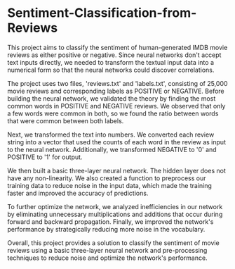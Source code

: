 # Sentiment-Classification-from-Reviews
This project aims to classify the sentiment of human-generated IMDB movie reviews as either positive or negative. Since neural networks don't accept text inputs directly, we needed to transform the textual input data into a numerical form so that the neural networks could discover correlations.

The project uses two files, 'reviews.txt' and 'labels.txt', consisting of 25,000 movie reviews and corresponding labels as POSITIVE or NEGATIVE. Before building the neural network, we validated the theory by finding the most common words in POSITIVE and NEGATIVE reviews. We observed that only a few words were common in both, so we found the ratio between words that were common between both labels.

Next, we transformed the text into numbers. We converted each review string into a vector that used the counts of each word in the review as input to the neural network. Additionally, we transformed NEGATIVE to '0' and POSITIVE to '1' for output.

We then built a basic three-layer neural network. The hidden layer does not have any non-linearity. We also created a function to preprocess our training data to reduce noise in the input data, which made the training faster and improved the accuracy of predictions.

To further optimize the network, we analyzed inefficiencies in our network by eliminating unnecessary multiplications and additions that occur during forward and backward propagation. Finally, we improved the network's performance by strategically reducing more noise in the vocabulary.

Overall, this project provides a solution to classify the sentiment of movie reviews using a basic three-layer neural network and pre-processing techniques to reduce noise and optimize the network's performance.

